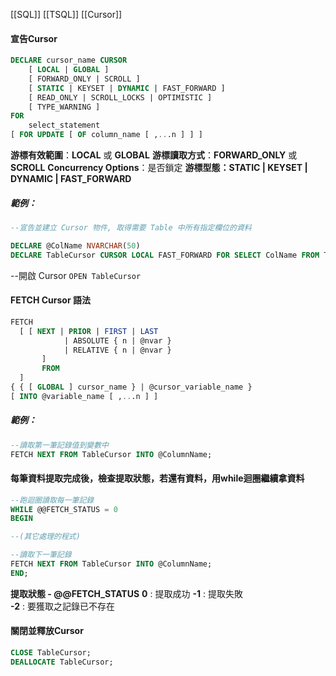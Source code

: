 [[SQL]] [[TSQL]] [[Cursor]]

#### 宣告Cursor
```SQL
DECLARE cursor_name CURSOR
    [ LOCAL | GLOBAL ]
    [ FORWARD_ONLY | SCROLL ]
    [ STATIC | KEYSET | DYNAMIC | FAST_FORWARD ]
    [ READ_ONLY | SCROLL_LOCKS | OPTIMISTIC ]
    [ TYPE_WARNING ]
FOR
    select_statement
[ FOR UPDATE [ OF column_name [ ,...n ] ] ]
```

**游標有效範圍**：**LOCAL** 或 **GLOBAL**
**游標讀取方式**：**FORWARD_ONLY** 或 **SCROLL**
**Concurrency Options**：是否鎖定
**游標型態：STATIC | KEYSET | DYNAMIC | FAST_FORWARD**
##### 範例：
```SQL
--宣告並建立 Cursor 物件, 取得需要 Table 中所有指定欄位的資料 

DECLARE @ColName NVARCHAR(50)
DECLARE TableCursor CURSOR LOCAL FAST_FORWARD FOR SELECT ColName FROM TableName ORDER BY ColName
```

--開啟 Cursor 
``OPEN TableCursor``
#### FETCH Cursor 語法
```SQL
FETCH   
  [ [ NEXT | PRIOR | FIRST | LAST   
            | ABSOLUTE { n | @nvar }   
            | RELATIVE { n | @nvar }   
       ]   
       FROM   
  ]   
{ { [ GLOBAL ] cursor_name } | @cursor_variable_name }   
[ INTO @variable_name [ ,...n ] ] 
```

##### 範例：
```SQL
--讀取第一筆記錄值到變數中
FETCH NEXT FROM TableCursor INTO @ColumnName;
```

#### 每筆資料提取完成後，檢查提取狀態，若還有資料，用while迴圈繼續拿資料

```SQL
--跑迴圈讀取每一筆記錄 
WHILE @@FETCH_STATUS = 0 
BEGIN 

--(其它處理的程式) 

--讀取下一筆記錄 
FETCH NEXT FROM TableCursor INTO @ColumnName; 
END;
```

**提取狀態 - @@FETCH_STATUS**
	**0** : 提取成功 
	**-1** : 提取失敗  
	**-2** : 要獲取之記錄已不存在

#### 關閉並釋放Cursor
```SQL
CLOSE TableCursor; 
DEALLOCATE TableCursor;
```

